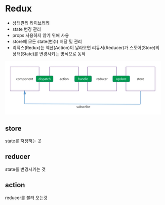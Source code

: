 # Redux

- 상태관리 라이브러리
- state 변경 관리
- props 사용하지 않기 위해 사용
- store에 모든 state(변수) 저장 및 관리
- 리덕스(Redux)는 액션(Action)이 날라오면 리듀서(Reducer)가 스토어(Store)의 상태(State)를 변경시키는 방식으로 동작

![image-20220124023754730](redux.assets/image-20220124023754730.png)

## store

state를 저장하는 곳



## reducer

state를 변경시키는 것



## action

reducer를 불러 오는것

